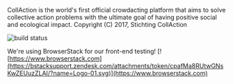 CollAction is the world's first official crowdacting platform that aims to solve collective action problems with the ultimate goal of having positive social and ecological impact. 
Copyright (C) 2017, Stichting CollAction

![build status](https://travis-ci.org/CollActionteam/CollAction.svg?branch=master)

We're using BrowserStack for our front-end testing!
[![https://www.browserstack.com](https://bstacksupport.zendesk.com/attachments/token/cpafMa8RUtwGNsKwZEUuzZLAI/?name=Logo-01.svg)](https://www.browserstack.com)
